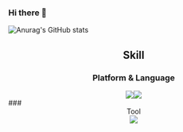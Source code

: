 ### Hi there 👋

<!--
**Leeui1z/Leeui1z** is a ✨ _special_ ✨ repository because its `README.md` (this file) appears on your GitHub profile.

Here are some ideas to get you started:

- 🔭 I’m currently working on ...
- 🌱 I’m currently learning ...
- 👯 I’m looking to collaborate on ...
- 🤔 I’m looking for help with ...
- 💬 Ask me about ...
- 📫 How to reach me: ...
- 😄 Pronouns: ...
- ⚡ Fun fact: ...
-->
![Anurag's GitHub stats](https://github-readme-stats.vercel.app/api?username=Leeui1z&show_icons=true&theme=aura_dark)
##  <div align=center>Skill</div>
###  <div align=center>Platform & Language</div>
 <div align=center><img src="https://img.shields.io/badge/C Sharp-239120?style=for-the-badge&logo=C Sharp&logoColor=White"/></a><img src="https://img.shields.io/badge/Unity-000000?style=for-the-badge&logo=Unity&logoColor=White"/></a> </div>
###  <div align=center>Tool</div>
 <div align=center><img src="https://img.shields.io/badge/Visual Studio-5C2D91?style=for-the-badge&logo=Visual Studio&logoColor=White"/></a> </div>

